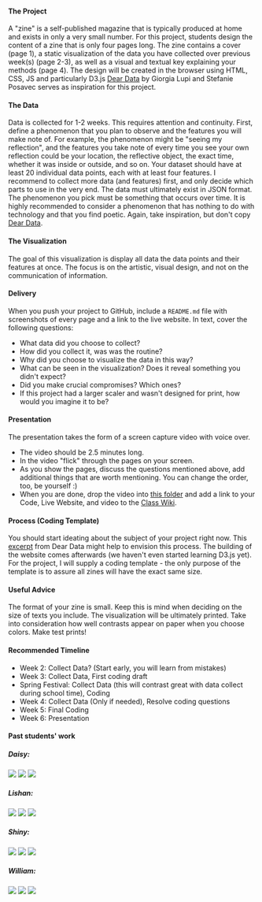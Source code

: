 #### The Project
A "zine" is a self-published magazine that is typically produced at home and exists in only a very small number. For this project, students design the content of a zine that is only four pages long.
The zine contains a cover (page 1), a static visualization of the data you have collected over previous week(s) (page 2-3), as well as a visual and textual key explaining your methods (page 4). The design will be created in the browser using HTML, CSS, JS and particularly D3.js
[Dear Data](https://docs.google.com/spreadsheets/d/1PTTTbewj2zsqgztBhNZKB2ipunpI7jiok2tmm_kfhXE/edit#gid=0) by Giorgia Lupi and Stefanie Posavec serves as inspiration for this project.

#### The Data
Data is collected for 1-2 weeks. This requires attention and continuity. First, define a phenomenon that you plan to observe and the features you will make note of. For example, the phenomenon might be "seeing my reflection", and the features you take note of every time you see your own reflection could be your location, the reflective object, the exact time, whether it was inside or outside, and so on.
Your dataset should have at least 20 individual data points, each with at least four features. I recommend to collect more data (and features) first, and only decide which parts to use in the very end. The data must ultimately exist in JSON format. The phenomenon you pick must be something that occurs over time. It is highly recommended to consider a phenomenon that has nothing to do with technology and that you find poetic.
Again, take inspiration, but don't copy [Dear Data](https://docs.google.com/spreadsheets/d/1PTTTbewj2zsqgztBhNZKB2ipunpI7jiok2tmm_kfhXE/edit#gid=0).

#### The Visualization
The goal of this visualization is display all data the data points and their features at once. The focus is on the artistic, visual design, and not on the communication of information.

#### Delivery

When you push your project to GitHub, include a `README.md` file with screenshots of every page and a link to the live website. In text, cover the following questions:

- What data did you choose to collect?
- How did you collect it, was was the routine?
- Why did you choose to visualize the data in this way?
- What can be seen in the visualization? Does it reveal something you didn't expect?
- Did you make crucial compromises? Which ones?
- If this project had a larger scaler and wasn't designed for print, how would you imagine it to be?

#### Presentation
The presentation takes the form of a screen capture video with voice over.

- The video should be 2.5 minutes long.
- In the video "flick" through the pages on your screen.
- As you show the pages, discuss the questions mentioned above, add additional things that are worth mentioning. You can change the order, too, be yourself :)
- When you are done, drop the video into [this folder](https://drive.google.com/drive/folders/1-xcdL686J2pgMc5AWjN4pIk2UaqPOO_z?usp=sharing) and add a link to your Code, Live Website, and video to the [Class Wiki](https://github.com/leoneckert/critical-data-and-visualization-spring-2021/wiki).

#### Process (Coding Template)

You should start ideating about the subject of your project right now. This [excerpt](https://drive.google.com/file/d/1BEVAqv67rDhuNVVjKETDDTeW09orCNxy/view?usp=sharing) from Dear Data might help to envision this process. The building of the website comes afterwards (we haven't even started learning D3.js yet). For the project, I will supply a coding template - the only purpose of the template is to assure all zines will have the exact same size.

#### Useful Advice
The format of your zine is small. Keep this is mind when deciding on the size of texts you include. The visualization will be ultimately printed. Take into consideration how well contrasts appear on paper when you choose colors. Make test prints!

#### Recommended Timeline

- Week 2: Collect Data? (Start early, you will learn from mistakes)
- Week 3: Collect Data, First coding draft
- Spring Festival: Collect Data (this will contrast great with data collect during school time), Coding
- Week 4: Collect Data (Only if needed), Resolve coding questions
- Week 5: Final Coding
- Week 6: Presentation

#### Past students' work

##### Daisy:
![](assets/daisy1.png)
![](assets/daisy2.png)
![](assets/daisy3.png)

##### Lishan:
![](assets/lishan1.png)
![](assets/lishan2.png)
![](assets/lishan3.png)

##### Shiny:
![](assets/shiny1.png)
![](assets/shiny2.png)
![](assets/shiny3.png)

##### William:
![](assets/william1.png)
![](assets/william2.png)
![](assets/william3.png)

